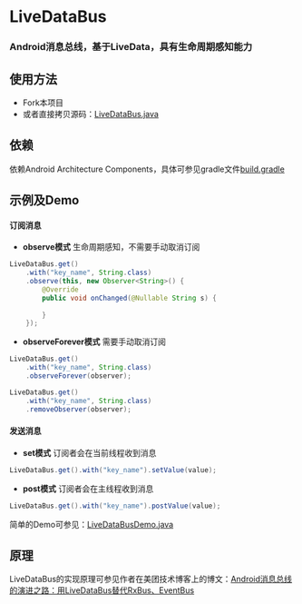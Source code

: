 # LiveDataBus

### Android消息总线，基于LiveData，具有生命周期感知能力

## 使用方法
- Fork本项目
- 或者直接拷贝源码：[LiveDataBus.java](https://github.com/JeremyLiao/LiveDataBus/blob/master/LiveDataBus/livedatabus/src/main/java/com/jeremyliao/livedatabus/LiveDataBus.java)

## 依赖
依赖Android Architecture Components，具体可参见gradle文件[build.gradle](https://github.com/JeremyLiao/LiveDataBus/blob/master/LiveDataBus/livedatabus/build.gradle)

## 示例及Demo

#### 订阅消息
- **observe模式**
生命周期感知，不需要手动取消订阅

```java
LiveDataBus.get()
	.with("key_name", String.class)
	.observe(this, new Observer<String>() {
	    @Override
	    public void onChanged(@Nullable String s) {
	       
	    }
	});
```
- **observeForever模式**
需要手动取消订阅

```java
LiveDataBus.get()
	.with("key_name", String.class)
	.observeForever(observer);
```

```java
LiveDataBus.get()
	.with("key_name", String.class)
	.removeObserver(observer);
```

#### 发送消息
- **set模式**
订阅者会在当前线程收到消息
```java
LiveDataBus.get().with("key_name").setValue(value);
```
- **post模式**
订阅者会在主线程收到消息
```java
LiveDataBus.get().with("key_name").postValue(value);
```

简单的Demo可参见：[LiveDataBusDemo.java](https://github.com/JeremyLiao/LiveDataBus/blob/master/LiveDataBus/livedatabus/src/main/java/com/jeremyliao/livedatabus/LiveDataBusDemo.java)

## 原理

LiveDataBus的实现原理可参见作者在美团技术博客上的博文：[Android消息总线的演进之路：用LiveDataBus替代RxBus、EventBus](https://tech.meituan.com/Android_LiveDataBus.html)
